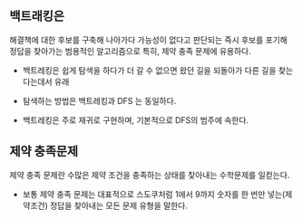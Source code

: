 ## 백트래킹은 
 해결책에 대한 후보를 구축해 나아가다 가능성이 없다고 판단되는 즉시
 후보를 포기해 정답을 찾아가는 범용적인 알고리즘으로
 특히, 제약 충족 문제에 유용하다.


- 백트레킹은 쉽게 탐색을 하다가 더 갈 수 없으면 왔던 길을 되돌아가 다른 길을 찾는다는데서 유래

- 탐색하는 방법은 백트레킹과 DFS 는 동일하다.

- 백트레킹은 주로 재귀로 구현하며, 기본적으로 DFS의 범주에 속한다.



## 제약 충족문제 

제약 충족 문제란 수많은 제약 조건을 충족하는 상태를 찾아내는 수학문제를 일컫는다.

- 보통 제약 충족 문제는 대표적으로 스도쿠처럼 1에서 9까지 숫자를 한 번만 넣는(제약조건) 정답을 찾아내는 모든 문제 유형을 말한다.
